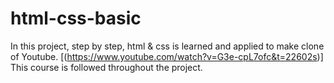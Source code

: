 # html-css-basic

In this project, step by step, html & css is learned and applied to make clone of Youtube.
[(https://www.youtube.com/watch?v=G3e-cpL7ofc&t=22602s)] This course is followed throughout the project. 